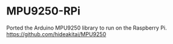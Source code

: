 # MPU9250-RPi
Ported the Arduino MPU9250 library to run on the Raspberry Pi. https://github.com/hideakitai/MPU9250 

